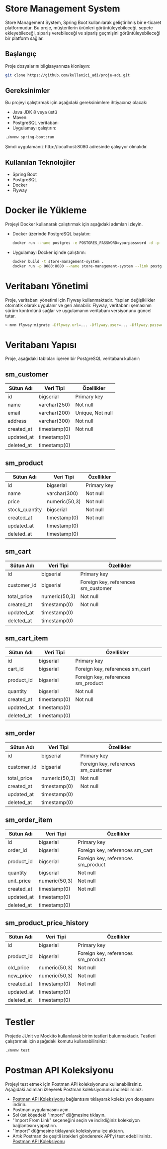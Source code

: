# Store Management System

Store Management System, Spring Boot kullanılarak geliştirilmiş bir e-ticaret platformudur. Bu proje, müşterilerin ürünleri görüntüleyebileceği, sepete ekleyebileceği, sipariş verebileceği ve sipariş geçmişini görüntüleyebileceği bir platform sağlar.

## Başlangıç

Proje dosyalarını bilgisayarınıza klonlayın:

```bash
git clone https://github.com/kullanici_adi/proje-adı.git

```

## Gereksinimler

Bu projeyi çalıştırmak için aşağıdaki gereksinimlere ihtiyacınız olacak:

- Java JDK 8 veya üstü
- Maven
- PostgreSQL veritabanı
- Uygulamayı çalıştırın:

```bash
./mvnw spring-boot:run
```

Şimdi uygulamanız http://localhost:8080 adresinde çalışıyor olmalıdır.

## Kullanılan Teknolojiler
* Spring Boot
* PostgreSQL
* Docker
* Flyway

# Docker ile Yükleme
Projeyi Docker kullanarak çalıştırmak için aşağıdaki adımları izleyin.

- Docker üzerinde PostgreSQL başlatın:

  ```bash
  docker run --name postgres -e POSTGRES_PASSWORD=yourpassword -d -p 5432:5432 postgres

  ```

- Uygulamayı Docker içinde çalıştırın:

  ```bash
  docker build -t store-management-system .
  docker run -p 8080:8080 --name store-management-system --link postgres:postgres -d store-management-system
  ```

#  Veritabanı Yönetimi
Proje, veritabanı yönetimi için Flyway kullanmaktadır. Yapılan değişiklikler otomatik olarak uygulanır ve geri alınabilir. 
Flyway, veritabanı şemasının sürüm kontrolünü sağlar ve uygulamanın veritabanı versiyonunu güncel tutar.

```bash
> mvn flyway:migrate -Dflyway.url=... -Dflyway.user=... -Dflyway.password=...
```
# Veritabanı Yapısı

Proje, aşağıdaki tabloları içeren bir PostgreSQL veritabanı kullanır:

## sm_customer

| Sütun Adı  | Veri Tipi    | Özellikler              |
|------------|--------------|-------------------------|
| id         | bigserial    | Primary key             |
| name       | varchar(250) | Not null                |
| email      | varchar(200) | Unique, Not null        |
| address    | varchar(300) | Not null                |
| created_at | timestamp(0) | Not null                |
| updated_at | timestamp(0) |                         |
| deleted_at | timestamp(0) |                         |

## sm_product

| Sütun Adı      | Veri Tipi    | Özellikler              |
|----------------|--------------|-------------------------|
| id             | bigserial    | Primary key             |
| name           | varchar(300) | Not null                |
| price          | numeric(50,3)| Not null                |
| stock_quantity | bigserial    | Not null                |
| created_at     | timestamp(0) | Not null                |
| updated_at     | timestamp(0) |                         |
| deleted_at     | timestamp(0) |                         |

## sm_cart

| Sütun Adı   | Veri Tipi | Özellikler                  |
|-------------|-----------|-----------------------------|
| id          | bigserial | Primary key                 |
| customer_id | bigserial | Foreign key, references sm_customer |
| total_price | numeric(50,3)| Not null                |
| created_at  | timestamp(0) | Not null                |
| updated_at  | timestamp(0) |                         |
| deleted_at  | timestamp(0) |                         |

## sm_cart_item

| Sütun Adı   | Veri Tipi | Özellikler                  |
|-------------|-----------|-----------------------------|
| id          | bigserial | Primary key                 |
| cart_id | bigserial | Foreign key, references sm_cart |
| product_id  | bigserial | Foreign key, references sm_product |
| quantity    | bigserial | Not null                |
| created_at  | timestamp(0) | Not null                |
| updated_at  | timestamp(0) |                         |
| deleted_at  | timestamp(0) |                         |

## sm_order

| Sütun Adı   | Veri Tipi | Özellikler                  |
|-------------|-----------|-----------------------------|
| id          | bigserial | Primary key                 |
| customer_id | bigserial | Foreign key, references sm_customer |
| total_price | numeric(50,3)| Not null                |
| created_at  | timestamp(0) | Not null                |
| updated_at  | timestamp(0) |                         |
| deleted_at  | timestamp(0) |                         |

## sm_order_item

| Sütun Adı   | Veri Tipi | Özellikler                  |
|-------------|-----------|-----------------------------|
| id          | bigserial | Primary key                 |
| order_id | bigserial | Foreign key, references sm_cart |
| product_id  | bigserial | Foreign key, references sm_product |
| quantity    | bigserial | Not null                   |
| unit_price  | numeric(50,3)| Not null                |
| created_at  | timestamp(0) | Not null                |
| updated_at  | timestamp(0) |                         |
| deleted_at  | timestamp(0) |                         |

## sm_product_price_history

| Sütun Adı   | Veri Tipi | Özellikler                  |
|-------------|-----------|-----------------------------|
| id          | bigserial | Primary key                 |
| product_id  | bigserial | Foreign key, references sm_product |
| old_price   | numeric(50,3)| Not null                |
| new_price   | numeric(50,3)| Not null                |
| created_at  | timestamp(0) | Not null                |
| updated_at  | timestamp(0) |                         |
| deleted_at  | timestamp(0) |                         |

# Testler
Projede JUnit ve Mockito kullanılarak birim testleri bulunmaktadır. Testleri çalıştırmak için aşağıdaki komutu kullanabilirsiniz:

```bash
./mvnw test
```

# Postman API Koleksiyonu
Projeyi test etmek için Postman API koleksiyonunu kullanabilirsiniz. Aşağıdaki adımları izleyerek Postman koleksiyonunu indirebilirsiniz:

- [Postman API Koleksiyonu](https://www.postman.com/altimetry-physicist-64740135/workspace/store-management-system/collection/24190370-6015c9f8-c006-43ea-a288-2816963c2d87)
 bağlantısını tıklayarak koleksiyon dosyasını indirin.
- Postman uygulamasını açın.
- Sol üst köşedeki "Import" düğmesine tıklayın.
- "Import From Link" seçeneğini seçin ve indirdiğiniz koleksiyon bağlantısını yapıştırın.
- "Import" düğmesine tıklayarak koleksiyonu içe aktarın.
- Artık Postman'de çeşitli istekleri göndererek API'yi test edebilirsiniz.
[Postman API Koleksiyonu](https://www.postman.com/altimetry-physicist-64740135/workspace/store-management-system/collection/24190370-6015c9f8-c006-43ea-a288-2816963c2d87)

